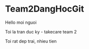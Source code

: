 # Team2DangHocGit

Hello moi nguoi

Toi la tran duc ky - takecare team 2

Toi rat dep trai, nhieu tien
